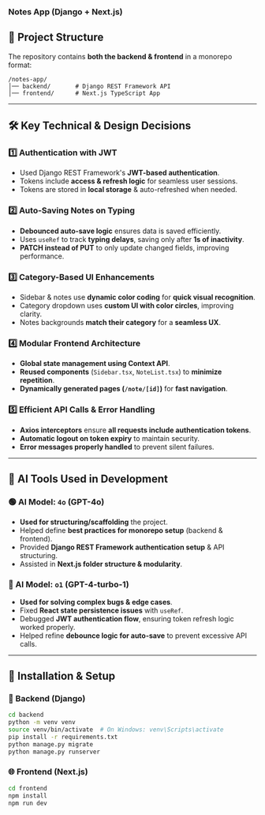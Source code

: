 ### **Notes App (Django + Next.js)**  

## **📂 Project Structure**  
The repository contains **both the backend & frontend** in a monorepo format:  

```
/notes-app/
│── backend/       # Django REST Framework API
│── frontend/      # Next.js TypeScript App
```

---

## **🛠️ Key Technical & Design Decisions**  
### **1️⃣ Authentication with JWT**  
- Used Django REST Framework's **JWT-based authentication**.  
- Tokens include **access & refresh logic** for seamless user sessions.  
- Tokens are stored in **local storage** & auto-refreshed when needed.  

### **2️⃣ Auto-Saving Notes on Typing**  
- **Debounced auto-save logic** ensures data is saved efficiently.  
- Uses `useRef` to track **typing delays**, saving only after **1s of inactivity**.  
- **PATCH instead of PUT** to only update changed fields, improving performance.  

### **3️⃣ Category-Based UI Enhancements**  
- Sidebar & notes use **dynamic color coding** for **quick visual recognition**.  
- Category dropdown uses **custom UI with color circles**, improving clarity.  
- Notes backgrounds **match their category** for a **seamless UX**.  

### **4️⃣ Modular Frontend Architecture**  
- **Global state management using Context API**.  
- **Reused components** (`Sidebar.tsx`, `NoteList.tsx`) to **minimize repetition**.  
- **Dynamically generated pages (`/note/[id]`)** for **fast navigation**.  

### **5️⃣ Efficient API Calls & Error Handling**  
- **Axios interceptors** ensure **all requests include authentication tokens**.  
- **Automatic logout on token expiry** to maintain security.  
- **Error messages properly handled** to prevent silent failures.  

---

## **🤖 AI Tools Used in Development**  
### **🟢 AI Model: `4o` (GPT-4o)**
- **Used for structuring/scaffolding** the project.  
- Helped define **best practices for monorepo setup** (backend & frontend).  
- Provided **Django REST Framework authentication setup** & API structuring.  
- Assisted in **Next.js folder structure & modularity**.  

### **🔵 AI Model: `o1` (GPT-4-turbo-1)**
- **Used for solving complex bugs & edge cases**.  
- Fixed **React state persistence issues** with `useRef`.  
- Debugged **JWT authentication flow**, ensuring token refresh logic worked properly.  
- Helped refine **debounce logic for auto-save** to prevent excessive API calls.  

---

## **📌 Installation & Setup**  
### **🔧 Backend (Django)**
```bash
cd backend
python -m venv venv
source venv/bin/activate  # On Windows: venv\Scripts\activate
pip install -r requirements.txt
python manage.py migrate
python manage.py runserver
```

### **🌐 Frontend (Next.js)**
```bash
cd frontend
npm install
npm run dev
```

